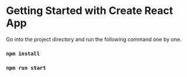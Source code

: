 # Getting Started with Create React App

Go into the project directory and run the following command one by one.

### `npm install`

### `npm run start`